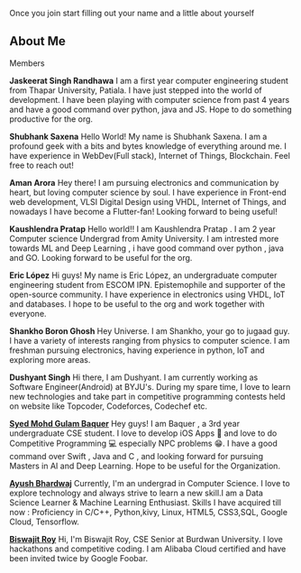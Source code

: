 Once you join start filling out your name and a little about yourself

## About Me ##

Members

**Jaskeerat Singh Randhawa**
I am a first year computer engineering student from Thapar University, Patiala. I have just stepped into the world of development. I have been playing with computer science from past 4 years and have a good command over python, java and JS. Hope to do something productive for the org.

**Shubhank Saxena**
Hello World! My name is Shubhank Saxena. I am a profound geek with a bits and bytes knowledge of everything around me. I have experience in WebDev(Full stack), Internet of Things, Blockchain. Feel free to reach out!

**Aman Arora**
Hey there! I am pursuing electronics and communication by heart, but loving computer science by soul. I have experience in Front-end web development, VLSI Digital Design using VHDL, Internet of Things, and nowadays I have become a Flutter-fan! Looking forward to being useful!

**Kaushlendra Pratap**
Hello world!! I am Kaushlendra Pratap . I am 2 year Computer science Undergrad from Amity University. I am intrested more towards ML and Deep Learning , i have good command over python , java and GO. Looking forward to be useful for the org.

**Eric López**
Hi guys! My name is Eric López, an undergraduate computer engineering student from ESCOM IPN. Epistemophile and supporter of the open-source community. I have experience in electronics using VHDL, IoT and databases. I hope to be useful to the org and work together with everyone.

**Shankho Boron Ghosh**
Hey Universe. I am Shankho, your go to jugaad guy. I have a variety of interests ranging from physics to computer science. I am freshman pursuing electronics, having experience in python, IoT and exploring more areas.

**Dushyant Singh**
Hi there, I am Dushyant. I am currently working as Software Engineer(Android) at BYJU's. During my spare time, I love to learn new technologies and take part in competitive programming contests held on website like Topcoder, Codeforces, Codechef etc.

**[Syed Mohd Gulam Baquer](https://github.com/baquer)**
Hey guys! I am Baquer , a 3rd year undergraduate CSE student. I love to develop iOS Apps 📱 and love to do Competitive Programming 💻 especially NPC problems 😁. I have a good command over Swift , Java and C , and looking forward for pursuing Masters in AI and Deep Learning. Hope to be useful for the Organization.

**[Ayush Bhardwaj](https://github.com/hastagAB)**
Currently, I'm an undergrad  in Computer Science. I love to explore technology and always strive to learn a new skill.I am a Data Science Learner & Machine Learning Enthusiast. Skills I have acquired till now : Proficiency in C/C++, Python,kivy, Linux, HTML5, CSS3,SQL, Google Cloud, Tensorflow.

**[Biswajit Roy](https://github.com/Biswajee)** Hi, I'm Biswajit Roy, CSE Senior at Burdwan University. I love hackathons and competitive coding. I am Alibaba Cloud certified and have been invited twice by Google Foobar.
